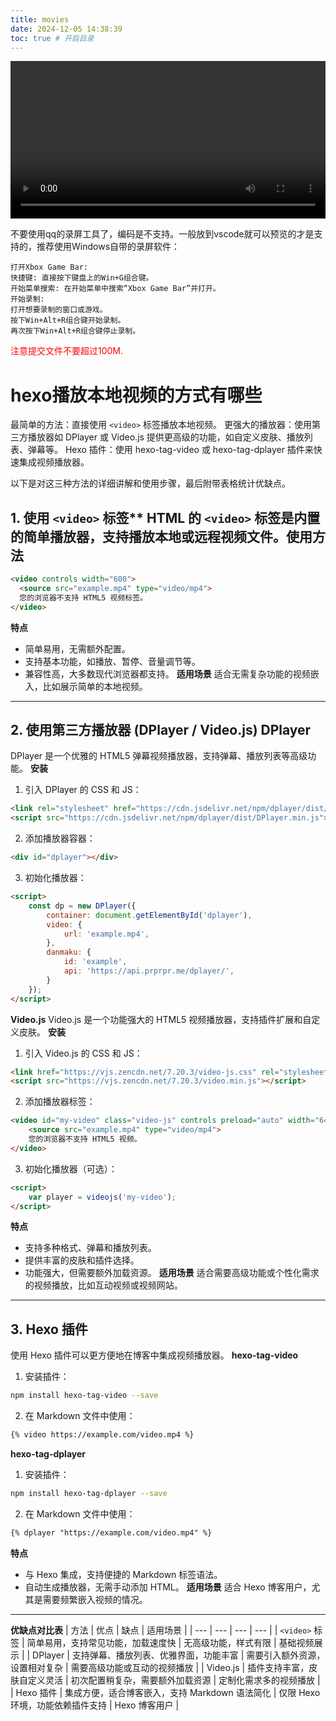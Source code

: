 ```yaml
---
title: movies
date: 2024-12-05 14:38:39
toc: true # 开启目录
---
```


<video controls width="100%">
    <source src="/movies/犬夜叉.mp4" type="video/mp4">
    您的浏览器不支持 video 标签。
</video>

不要使用qq的录屏工具了，编码是不支持。一般放到vscode就可以预览的才是支持的，推荐使用Windows自带的录屏软件：


```
打开Xbox Game Bar:
快捷键: 直接按下键盘上的Win+G组合键。
开始菜单搜索: 在开始菜单中搜索“Xbox Game Bar”并打开。
开始录制:
打开想要录制的窗口或游戏。
按下Win+Alt+R组合键开始录制。
再次按下Win+Alt+R组合键停止录制。
```
<span style="color: red;">注意提交文件不要超过100M.</span>  

# hexo播放本地视频的方式有哪些

最简单的方法：直接使用 `<video>` 标签播放本地视频。
更强大的播放器：使用第三方播放器如 DPlayer 或 Video.js 提供更高级的功能，如自定义皮肤、播放列表、弹幕等。
Hexo 插件：使用 hexo-tag-video 或 hexo-tag-dplayer 插件来快速集成视频播放器。

以下是对这三种方法的详细讲解和使用步骤，最后附带表格统计优缺点。

## 1. 使用 `<video>` 标签** HTML 的 `<video>` 标签是内置的简单播放器，支持播放本地或远程视频文件。**使用方法**

```html
<video controls width="600">
  <source src="example.mp4" type="video/mp4">
  您的浏览器不支持 HTML5 视频标签。
</video>
```

**特点**

- 简单易用，无需额外配置。
- 支持基本功能，如播放、暂停、音量调节等。
- 兼容性高，大多数现代浏览器都支持。
  **适用场景**
  适合无需复杂功能的视频嵌入，比如展示简单的本地视频。

---

## **2. 使用第三方播放器 (DPlayer / Video.js)** **DPlayer**

DPlayer 是一个优雅的 HTML5 弹幕视频播放器，支持弹幕、播放列表等高级功能。
**安装**

1. 引入 DPlayer 的 CSS 和 JS：

```html
<link rel="stylesheet" href="https://cdn.jsdelivr.net/npm/dplayer/dist/DPlayer.min.css">
<script src="https://cdn.jsdelivr.net/npm/dplayer/dist/DPlayer.min.js"></script>
```

2. 添加播放器容器：

```html
<div id="dplayer"></div>
```

3. 初始化播放器：

```html
<script>
    const dp = new DPlayer({
        container: document.getElementById('dplayer'),
        video: {
            url: 'example.mp4',
        },
        danmaku: {
            id: 'example',
            api: 'https://api.prprpr.me/dplayer/',
        }
    });
</script>
```

**Video.js**
Video.js 是一个功能强大的 HTML5 视频播放器，支持插件扩展和自定义皮肤。
**安装**

1. 引入 Video.js 的 CSS 和 JS：

```html
<link href="https://vjs.zencdn.net/7.20.3/video-js.css" rel="stylesheet">
<script src="https://vjs.zencdn.net/7.20.3/video.min.js"></script>
```

2. 添加播放器标签：

```html
<video id="my-video" class="video-js" controls preload="auto" width="640" height="360">
    <source src="example.mp4" type="video/mp4">
    您的浏览器不支持 HTML5 视频。
</video>
```

3. 初始化播放器（可选）：

```html
<script>
    var player = videojs('my-video');
</script>
```

**特点**

- 支持多种格式、弹幕和播放列表。
- 提供丰富的皮肤和插件选择。
- 功能强大，但需要额外加载资源。
  **适用场景**
  适合需要高级功能或个性化需求的视频播放，比如互动视频或视频网站。

---

## **3. Hexo 插件**

使用 Hexo 插件可以更方便地在博客中集成视频播放器。
**hexo-tag-video**

1. 安装插件：

```bash
npm install hexo-tag-video --save
```

2. 在 Markdown 文件中使用：

```markdown
{% video https://example.com/video.mp4 %}
```

**hexo-tag-dplayer**

1. 安装插件：

```bash
npm install hexo-tag-dplayer --save
```

2. 在 Markdown 文件中使用：

```markdown
{% dplayer "https://example.com/video.mp4" %}
```

**特点**

- 与 Hexo 集成，支持便捷的 Markdown 标签语法。
- 自动生成播放器，无需手动添加 HTML。
  **适用场景**
  适合 Hexo 博客用户，尤其是需要频繁嵌入视频的情况。

---

**优缺点对比表** 
| 方法 | 优点 | 缺点 | 适用场景 | 
| --- | --- | --- | --- | 
| `<video>` 标签 | 简单易用，支持常见功能，加载速度快 | 无高级功能，样式有限 | 基础视频展示 | 
| DPlayer | 支持弹幕、播放列表、优雅界面，功能丰富 | 需要引入额外资源，设置相对复杂 | 需要高级功能或互动的视频播放 | 
| Video.js | 插件支持丰富，皮肤自定义灵活 | 初次配置稍复杂，需要额外加载资源 | 定制化需求多的视频播放 | 
| Hexo 插件 | 集成方便，适合博客嵌入，支持 Markdown 语法简化 | 仅限 Hexo 环境，功能依赖插件支持 | Hexo 博客用户 | 